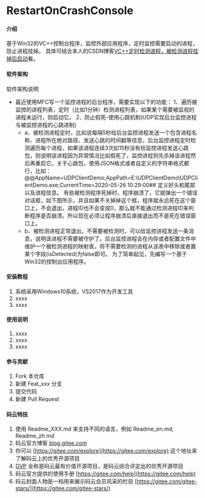 # RestartOnCrashConsole

#### 介绍
基于Win32的VC++控制台程序，监控外部应用程序，定时监控需要启动的进程，防止进程挂掉。
具体可结合本人的CSDN博客[VC++定时检测进程，被检测进程挂掉后启动](https://ccf19881030.blog.csdn.net/article/details/106387094)看。

#### 软件架构
软件架构说明
* 最近使用MFC写一个监控进程的后台程序，需要实现以下的功能：
1、遍历被监控的进程列表，定时（比如1分钟）检测进程列表，如果某个需要被监视的进程未运行，则启动它。
2、防止假死-使用心跳机制(UDP实现后台监控进程与被监控进程的心跳进制)
    - a、被检测进程定时，比如说每隔5秒给后台监控进程发送一个包含进程名称、进程所在绝对路径、发送心跳的时间戳等信息，后台监控进程定时检测遍历每个进程，如果该进程连续3次如15秒没有给监控进程发送心跳包，则说明该进程因为异常情况比如假死了，监控进程则先杀掉该进程然后再重启它。关于心跳包，使用JSON格式或者自定义的字符串格式都行，比如：@@AppName=UDPClientDemo;AppPath=E:\UDPClientDemo\UDPClientDemo.exe;CurrentTime=2020-05-26 10:29:00##
定义好头和尾部以及进程信息。
有些被检测程序死掉时，程序崩溃了，它就弹出一个错误对话框，如下图所示，并且如果不关掉掉这个框，程序就永远死在这个窗口上，不会退出，进程ID也不会变成0，那么就不能通过检测进程ID来判断程序是否崩溃。所以现在必须让程序崩溃后直接退出而不是死在错误窗口上。
    - b、被检测进程正常退出，不需要被检测时，可以给监控进程发送一条消息，说明该进程不需要被守护了。后台监控进程会在内存或者配置文件中维护一个被检测进程的映射表，将不需要检测的进程从该表中移除或者置某个字段(isDetected)为false即可。
为了简单起见，先编写一个基于Win32的控制台应用程序。


#### 安装教程

1.  系统采用Windows10系统，VS2017作为开发工具
2.  xxxx
3.  xxxx

#### 使用说明

1.  xxxx
2.  xxxx
3.  xxxx

#### 参与贡献

1.  Fork 本仓库
2.  新建 Feat_xxx 分支
3.  提交代码
4.  新建 Pull Request


#### 码云特技

1.  使用 Readme\_XXX.md 来支持不同的语言，例如 Readme\_en.md, Readme\_zh.md
2.  码云官方博客 [blog.gitee.com](https://blog.gitee.com)
3.  你可以 [https://gitee.com/explore](https://gitee.com/explore) 这个地址来了解码云上的优秀开源项目
4.  [GVP](https://gitee.com/gvp) 全称是码云最有价值开源项目，是码云综合评定出的优秀开源项目
5.  码云官方提供的使用手册 [https://gitee.com/help](https://gitee.com/help)
6.  码云封面人物是一档用来展示码云会员风采的栏目 [https://gitee.com/gitee-stars/](https://gitee.com/gitee-stars/)
